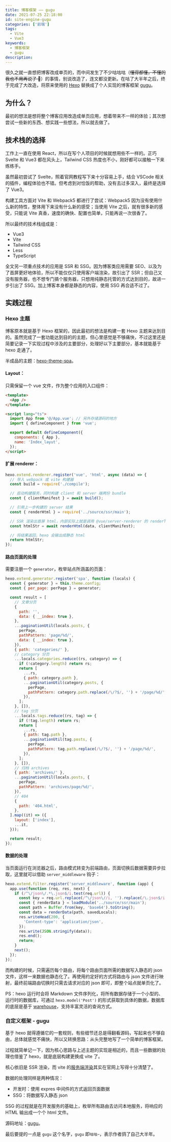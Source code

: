 ```yaml
---
title: 博客框架 —— gugu
date: 2021-07-25 22:18:00
id: site-engine-gugu
categories: ['前端']
tags:
  - Vite
  - Vue3
keywords:
  - 博客框架
  - gugu
description:
---
```


很久之就一直想把博客改成单页的，而中间发生了不少咕咕咕（~~懂得都懂，不懂的我也不用再说了 🐶~~）的事情，别说改造了，连文都没更新。在咕了大半年之后，终于完成了大改造，将原来使用的 [Hexo](https://hexo.io/) 替换成了个人实现的博客框架 [gugu](https://github.com/daief/blog/tree/master/packages/gugu)。

<!-- more -->

## 为什么？

最初的想法是想将整个博客应用改造成单页应用，想着带来不一样的体验；其次想尝试一些新的东西、想实践一些想法，所以就去做了。

## 技术栈的选择

工作上一直在使用 React，所以在写个人项目的时候就想用些不一样的。正巧 Svelte 和 Vue3 都在风头上，Tailwind CSS 热度也不小，刚好都可以接触一下来练练手。

虽然最初尝试了 Svelte，照着官网教程写下来十分容易上手，结合 VSCode 相关的插件，编程体验也不错。但考虑到对恰饭的帮助，没有去过多深入，最终是选择了 Vue3。

构建工具方面对 Vite 和 Webpack5 都进行了尝试：Webpack5 因为没有使用什么新的特性，整体用下来没有什么新的感受；当使用 Vite 之后，就有很多新的感受，只能说 Vite 真香，速度的确快、配置也简单，只能再说一次很香了。

所以最终的技术栈组成是：

- Vue3
- Vite
- Tailwind CSS
- Less
- TypeScript

全文另一项重点技术的应用是 SSR 和 SSG。因为博客类应用需要 SEO、以及为了首屏更好地体验，所以不能仅仅只使用客户端渲染，故引出了 SSR；但自己又没有服务器，也不想专门搞个服务器，只想用纯静态托管的方式达到目的，故进一步引出了 SSG。加上博客本身都是静态的内容，使用 SSG 再合适不过了。

## 实践过程

### Hexo 主题

博客原本就是基于 Hexo 框架的，因此最初的想法是构建一套 Hexo 主题来达到目的。虽然完成了一套功能达到目的的主题，但心里感觉是不够痛快，不过这里还是简要记录一下实现过程中涉及的主要部分，处理好以下主要部分，基本就能基于 hexo 走通了。

半成品的主题：[hexo-theme-spa](https://github.com/daief/hexo-theme-spa)。

#### Layout：

只需保留一个 vue 文件，作为整个应用的入口组件：

```html
<template>
  <App />
</template>

<script lang="ts">
  import App from '@/App.vue'; // 另外存储源码的地方
  import { defineComponent } from 'vue';

  export default defineComponent({
    components: { App },
    name: 'Index_layut',
  });
</script>
```

#### 扩展 renderer：

```js
hexo.extend.renderer.register('vue', 'html', async (data) => {
  // 导入 webpack 或 vite 构建器
  const build = require('./compile');

  // 启动构建服务，同时构建 client 和 server 端两份 bundle
  const { clientManifest } = await build();

  // 引用上一步构建的 server 结果
  const { renderHtml } = require('../source/ssr/main');

  // SSR 渲染出首屏 html，内部实际上就是调用 @vue/server-renderer 的 renderToString
  const htmlStr = await renderHtml(data, clientManifest);

  // 将结果返回，hexo 会输出成静态 html
  return htmlStr;
});
```

#### 路由页面的处理

需要注册一个 `generator`，枚举站点所涵盖的页面：

```js
hexo.extend.generator.register('spa', function (locals) {
  const { generator } = this.theme.config;
  const { per_page: perPage } = generator;

  const result = [
    // 文章分页
    {
      path: '',
      data: { __index: true },
    },
    ...paginationUtil(locals.posts, {
      perPage,
      pathPattern: 'page/%d/',
      data: { __index: true },
    }),
    { path: 'categories/' },
    // category 分页
    ...locals.categories.reduce((rs, category) => {
      if (!category.length) return rs;
      return [
        ...rs,
        { path: category.path },
        ...paginationUtil(category.posts, {
          perPage,
          pathPattern: category.path.replace(/\/?$/, '') + '/page/%d/',
        }),
      ];
    }, []),
    // tag 分页
    ...locals.tags.reduce((rs, tag) => {
      if (!tag.length) return rs;
      return [
        ...rs,
        { path: tag.path },
        ...paginationUtil(tag.posts, {
          perPage,
          pathPattern: tag.path.replace(/\/?$/, '') + '/page/%d/',
        }),
      ];
    }, []),
    // 归档 archives
    { path: 'archives/' },
    ...paginationUtil(locals.posts, {
      perPage,
      pathPattern: 'archives/page/%d/',
    }),
    // 404
    {
      path: '404.html',
    },
  ].map((it) => ({
    layout: ['index'],
    ...it,
  }));

  return result;
});
```

#### 数据的处理

当页面运行在浏览器之后，路由模式转变为前端路由，页面切换后数据需要异步拉取，这里就可以借助 `server_middleware` 钩子：

```js
hexo.extend.filter.register('server_middleware', function (app) {
  app.use(function (req, res, next) {
    if (/^\/json\/.*\.json$/i.test(req.url)) {
      const key = req.url.replace(/^\/json\//i, '').replace(/\.json$/i, '');
      const { renderData } = loadModule('../source/ssr/main');
      const path = Buffer.from(key, 'base64').toString();
      const data = renderData(path, savedLocals);
      res.writeHead(200, {
        'Content-type': 'application/json',
      });
      res.write(JSON.stringify(data));
      res.end();
      return;
    }
    next();
  });
});
```

而构建的时候，只需遍历每个路由，将每个路由页面所需的数据写入静态的 json 文件，这样一来数据也静态化了。再使用约定好的方式将路由与 json 文件进行映射，最终前端路由切换时只需去请求对应的 json 即可，即整个站点就单页化了。

PS：hexo 运行时会将 Markdown 文件序列化，将所有数据存储于一个小型的、运行时的数据库，可通过 `hexo.model('Post')` 的形式获取到具体的数据，数据库的底层是基于 [warehouse](https://github.com/hexojs/warehouse)，支持丰富灵活的查询方式。

### 自定义框架 - gugu

基于 hexo 就得遵循它的一套规则，有些细节还总是得翻看源码，写起来也不够自由，总体就感觉不痛快，所以又转换思路：从头完整地写了一个简单的博客框架。

过程就简单记一下，因为核心思路与上述主题的实现是相近的，而且一些数据的处理也借鉴了 hexo，就是底层构建更换成 vite 了。

核心依旧是 SSR 渲染，而 vite 的[服务端渲染](https://cn.vitejs.dev/guide/ssr.html)其实在官网上写得十分清楚了。

数据的处理同样是两种情况：

- 开发时：使用 expres 中间件的方式返回页面数据
- SSG：将数据写入静态 json

SSG 的过程就是在开发服务的基础上，枚举所有路由去访问本地服务，将响应的 HTML 输出成一个个 html 文件。

源码地址：[gugu](https://github.com/daief/blog/tree/master/packages/gugu)。

最后要提的一点是 `gugu` 这个名字，`gugu` 即`咕咕~`，表示作者鸽了自己大半年。
